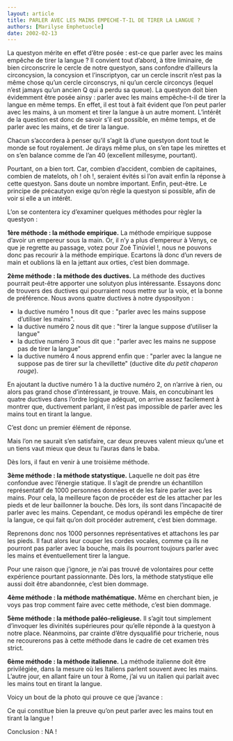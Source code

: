 ```yaml
---
layout: article
title: PARLER AVEC LES MAINS EMPECHE-T-IL DE TIRER LA LANGUE ?
authors: [Marilyse Emphetuocle]
date: 2002-02-13
---
```


La questyon mérite en effet d’être posée : est-ce que parler avec les mains empêche de tirer la langue ? Il convient tout d’abord, à titre liminaire, de bien circonscrire le cercle de notre questyon, sans confondre d’ailleurs la circoncysion, la concysion et l’inscriptyon, car un cercle inscrit n’est pas la même chose qu’un cercle circonscrys, ni qu’un cercle circoncys (lequel n’est jamays qu’un ancien Q qui a perdu sa queue). La questyon doit bien évidemment être posée ainsy : parler avec les mains empêche-t-il de tirer la langue en même temps. En effet, il est tout à fait évident que l’on peut parler avec les mains, à un moment et tirer la langue à un autre moment. L’intérêt de la question est donc de savoir s’il est possible, en même temps, et de parler avec les mains, et de tirer la langue.

Chacun s’accordera à penser qu’il s’agit là d’une questyon dont tout le monde se fout royalement. Je dirays même plus, on s’en tape les mirettes et on s’en balance comme de l’an 40 (excellent millesyme, pourtant).

Pourtant, on a bien tort. Car, combien d’accident, combien de capitaines, combien de matelots, oh ! oh !, seraient évités si l’on avait enfin la réponse à cette questyon. Sans doute un nombre important. Enfin, peut-être. Le principe de précautyon exige qu’on règle la questyon si possible, afin de voir si elle a un intérêt.

L’on se contentera icy d’examiner quelques méthodes pour règler la questyon :

**1ère méthode : la méthode empirique.** La méthode empirique suppose d’avoir un empereur sous la main. Or, il n’y a plus d’empereur à Venys, ce que je regrette au passage, votez pour Zoé Tinùviel !, nous ne pouvons donc pas recourir à la méthode empirique. Ecartons là donc d’un revers de main et oublions là en la jettant aux orties, c’est bien dommage.

**2ème méthode : la méthode des ductives.** La méthode des ductives pourrait peut-être apporter une solutyon plus intéressante. Essayons donc de trouvers des ductives qui pourraient nous mettre sur la voix, et la bonne de préférence. Nous avons quatre ductives à notre dysposityon :

* la ductive numéro 1 nous dit que : "parler avec les mains suppose d’utiliser les mains". 
* la ductive numéro 2 nous dit que : "tirer la langue suppose d’utiliser la langue" 
* la ductive numéro 3 nous dit que : "parler avec les mains ne suppose pas de tirer la langue"
* la ductive numéro 4 nous apprend enfin que : "parler avec la langue ne suppose pas de tirer sur la chevillette" (ductive dite _du petit chaperon rouge_).

En ajoutant la ductive numéro 1 à la ductive numéro 2, on n’arrive à rien, ou alors pas grand chose d’intéressant, je trouve. Mais, en concubinant les quatre ductives dans l’ordre logique adéquat, on arrive assez facilement à montrer que, ductivement parlant, il n’est pas impossible de parler avec les mains tout en tirant la langue.

C’est donc un premier élément de réponse.

Mais l’on ne saurait s’en satisfaire, car deux preuves valent mieux qu’une et un tiens vaut mieux que deux tu l’auras dans le baba.

Dès lors, il faut en venir à une troisième méthode.

**3ème méthode : la méthode statystique.** Laquelle ne doit pas être confondue avec l’énergie statique. Il s’agit de prendre un échantillon représentatif de 1000 personnes données et de les faire parler avec les mains. Pour cela, la meilleure façon de procéder est de les attacher par les pieds et de leur baillonner la bouche. Dès lors, ils sont dans l’incapacité de parler avec les mains. Cependant, ce modus opérandi les empêche de tirer la langue, ce qui fait qu’on doit procéder autrement, c’est bien dommage.

Reprenons donc nos 1000 personnes représentatives et attachons les par les pieds. Il faut alors leur couper les cordes vocales, comme ça ils ne pourront pas parler avec la bouche, mais ils pourront toujours parler avec les mains et éventuellement tirer la langue.

Pour une raison que j’ignore, je n’ai pas trouvé de volontaires pour cette expérience pourtant passionnante. Dès lors, la méthode statystique elle aussi doit être abandonnée, c’est bien dommage.

**4ème méthode : la méthode mathématique.** Même en cherchant bien, je voys pas trop comment faire avec cette méthode, c’est bien dommage.

**5ème méthode : la méthode paléo-religieuse.** Il s’agit tout simplement d’invoquer les divinités supérieures pour qu’elle réponde à la questyon à notre place. Néanmoins, par crainte d’être dysqualifié pour tricherie, nous ne recourerons pas à cette méthode dans le cadre de cet examen très strict.

**6ème méthode : la méthode italienne.** La méthode italienne doit être privilégiée, dans la mesure où les Italiens parlent souvent avec les mains. L’autre jour, en allant faire un tour à Rome, j’ai vu un italien qui parlait avec les mains tout en tirant la langue.

Voicy un bout de la photo qui prouve ce que j’avance :

Ce qui constitue bien la preuve qu’on peut parler avec les mains tout en tirant la langue !

Conclusion : NA !